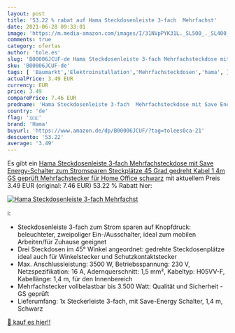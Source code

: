 ```yaml
---
layout: post
title: '53.22 % rabat auf Hama Steckdosenleiste 3-fach  Mehrfachst'
date: 2021-06-28 09:33:01
image: 'https://m.media-amazon.com/images/I/31NVpPYK31L._SL500_._SL400_.jpg'
comments: true
category: ofertas
author: 'tole.es'
slug: 'B00006JCUF-de Hama Steckdosenleiste 3-fach Mehrfachsteckdose mit Save...'
sku: 'B00006JCUF-de'
tags: [ 'Baumarkt','Elektroinstallation','Mehrfachsteckdosen','hama', ]
actualPrice: 3.49 EUR
currency: EUR
price: 3.49
comparePrice: 7.46 EUR
prodname: 'Hama Steckdosenleiste 3-fach  Mehrfachsteckdose mit Save Energy-Schalter zum Stromsparen  Steckplätze 45 Grad gedreht  Kabel 1 4m  GS geprüft  Mehrfachstecker für Home Office  schwarz'
country: 'de'
flag: '🇩🇪'
brand: 'Hama'
buyurl: 'https://www.amazon.de/dp/B00006JCUF/?tag=tolees0ca-21'
descuento: '53.22'
average: '3.49'
---
```


Es gibt ein [Hama Steckdosenleiste 3-fach  Mehrfachsteckdose mit Save Energy-Schalter zum Stromsparen  Steckplätze 45 Grad gedreht  Kabel 1 4m  GS geprüft  Mehrfachstecker für Home Office  schwarz](https://www.amazon.de/dp/B00006JCUF/?tag=tolees0ca-21) mit aktuellem Preis 3.49 EUR (original: 7.46 EUR) 53.22 % Rabatt hier:

[![Hama Steckdosenleiste 3-fach  Mehrfachst](https://m.media-amazon.com/images/I/31NVpPYK31L._SL500_._SL400_.jpg)](https://www.amazon.de/dp/B00006JCUF/?tag=tolees0ca-21)

ℹ️:

- Steckdosenleiste 3-fach zum Strom sparen auf Knopfdruck: beleuchteter, zweipoliger Ein-/Ausschalter, ideal zum mobilen Arbeiten/für Zuhause geeignet
- Drei Steckdosen im 45° Winkel angeordnet: gedrehte Steckdosenplätze ideal auch für Winkelstecker und Schutzkontaktstecker
- Max. Anschlussleistung: 3500 W, Betriebsspannung: 230 V, Netzspezifikation: 16 A, Adernquerschnitt: 1,5 mm², Kabeltyp: H05VV-F, Kabellänge: 1,4 m, für den Innenbereich
- Mehrfachstecker vollbelastbar bis 3.500 Watt: Qualität und Sicherheit - GS geprüft
- Lieferumfang: 1x Steckerleiste 3-fach, mit Save-Energy Schalter, 1,4 m, Schwarz

[🛒 kauf es hier!!](https://www.amazon.de/dp/B00006JCUF/?tag=tolees0ca-21)
